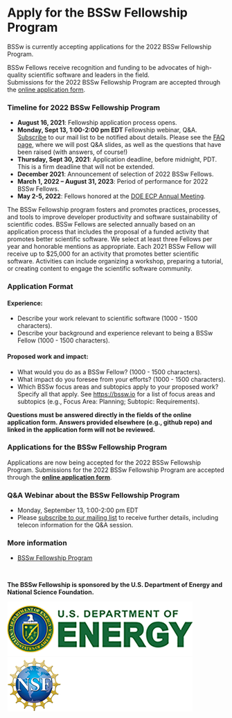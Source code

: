 # Apply for the BSSw Fellowship Program 

BSSw is currently accepting applications for the 2022 BSSw Fellowship Program. 
<!--While applications are now closed for the BSSw Fellowship Program, we encourage you learn about the application process.  -->
<!--Applications for the 2022 BSSw Fellowship Program will open August 16, 2021. We encourage you learn about the application process now ... And join the BSSw community by contributing to the BSSw site. -->

BSSw Fellows receive recognition and funding to be advocates of high-quality scientific software and leaders in the field.  
Submissions for the 2022 BSSw Fellowship Program are accepted through the [online application form](https://docs.google.com/forms/d/e/1FAIpQLScd_tLuA4eVEJYKqg-BzHeQlKK2HmpPp4_cqLFB3KWUcbEUfw/viewform?usp=sf_link).

### Timeline for 2022 BSSw Fellowship Program

<!-- Applications are now closed for the 2021 BSSw Fellowship Program. Check back in summer 2021 for info about the 2022 application process. -->

- **August 16, 2021**: Fellowship application process opens.
- **Monday, Sept 13, 1:00-2:00 pm EDT** Fellowship webinar, Q&A. [Subscribe](https://bssw.io/pages/receive-our-email-digest) to our mail list to be notified about details. Please see the [FAQ page](https://bssw.io/pages/bssw-fellowship-faq), where we will post Q&A slides, as well as the questions that have been raised (with answers, of course!)
- **Thursday, Sept 30, 2021**: Application deadline, before midnight, PDT. This is a firm deadline that will not be extended.
- **December 2021**: Announcement of selection of 2022 BSSw Fellows.
- **March 1, 2022 – August 31, 2023**: Period of performance for 2022 BSSw Fellows.
- **May 2-5, 2022**: Fellows honored at the [DOE ECP Annual Meeting](https://www.ecpannualmeeting.com/).

The BSSw Fellowship program fosters and promotes practices, processes, and tools to improve developer productivity and software sustainability of scientific codes. BSSw Fellows are selected annually based on an application process that includes the proposal of a funded activity that promotes better scientific software. We select at least three Fellows per year and honorable mentions as appropriate. Each 2021 BSSw Fellow will receive up to $25,000 for an activity that promotes better scientific software. Activities can include organizing a workshop, preparing a tutorial, or creating content to engage the scientific software community. 

### Application Format
#### Experience:

- Describe your work relevant to scientific software (1000 - 1500 characters).
- Describe your background and experience relevant to being a BSSw Fellow (1000 - 1500 characters).

#### Proposed work and impact:

- What would you do as a BSSw Fellow? (1000 - 1500 characters).
- What impact do you foresee from your efforts? (1000 - 1500 characters).
- Which BSSw focus areas and subtopics apply to your proposed work? Specify all that apply. See https://bssw.io for a list of focus areas and subtopics (e.g., Focus Area: Planning; Subtopic: Requirements). 

**Questions must be answered directly in the fields of the online application form.  Answers provided elsewhere (e.g., github repo) and linked in the application form will not be reviewed.**  
       
### Applications for the BSSw Fellowship Program
 
<!--Applications for the 2022 BSSw Fellowship Program will open on August 16, 2021; [subscribe to our mailing list](https://bssw.io/pages/receive-our-email-digest) to receive details.-->
 
<!-- Applications are closed for the 2021 BSSw Fellowship Program.  Please check back for information about the 2022 BSSw Fellowship application process; [subscribe to our mailing list](https://bssw.io/pages/receive-our-email-digest) to receive details. -->

Applications are now being accepted for the 2022 BSSw Fellowship Program.  Submissions for the 2022 BSSw Fellowship Program are accepted through the [**online application form**](https://docs.google.com/forms/d/e/1FAIpQLScd_tLuA4eVEJYKqg-BzHeQlKK2HmpPp4_cqLFB3KWUcbEUfw/viewform?usp=sf_link).


### Q&A Webinar about the BSSw Fellowship Program

- Monday, September 13, 1:00-2:00 pm EDT
- Please [subscribe to our mailing list](https://bssw.io/pages/receive-our-email-digest) to receive further details, including telecon information for the Q&A session.


### More information

- [BSSw Fellowship Program](https://bssw.io/fellowship)

<!-- 
### More information, including on-line application
- [BSSw Fellowship Program](https://bssw.io/fellowship)

- [Online Application](https://docs.google.com/forms/d/e/1FAIpQLSePz4n96qwobqzeOMsrpGAgpVx4NvKDEA42qFvD3qIs6a6nAw/viewform?usp=sf_link) (Submissions open!)
- <mark>Application deadline: Wednesday, September 30, 2020</mark>; this is a firm deadline that will not be extended.
-->


<br>

**The BSSw Fellowship is sponsored by the U.S. Department of Energy and National Science Foundation.**

<div class='fellow'>
<div class='img_div'>
  <img src='../../images/Logo_DOE_Unofficial_Sm.png' class='logo' /> 
</div>  

<div class='img_div'>
  <img src='../../images/Logo_NSF_4ColorB_Sm.png' class='logo' /> 
</div>  
</div>


